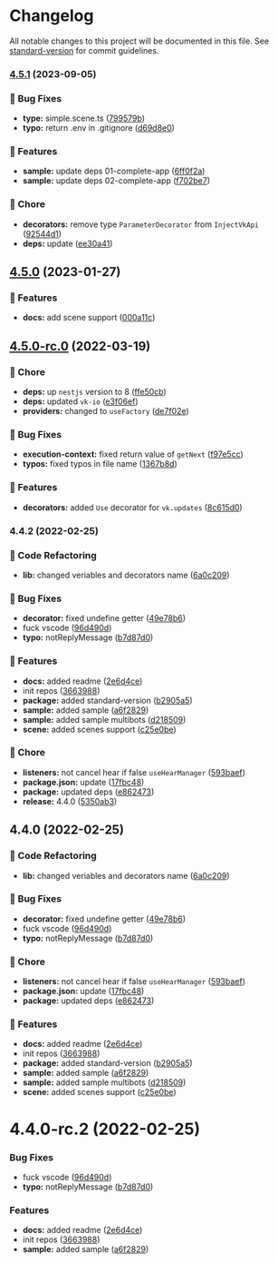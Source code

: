 # Changelog

All notable changes to this project will be documented in this file. See [standard-version](https://github.com/conventional-changelog/standard-version) for commit guidelines.

### [4.5.1](https://github.com/xTCry/nestjs-vk/compare/v4.5.0...v4.5.1) (2023-09-05)


### 🐛 Bug Fixes

* **type:** simple.scene.ts ([799579b](https://github.com/xTCry/nestjs-vk/commit/799579b3f6363adb1a26c0bcc9b101acae05795c))
* **typo:** return .env in .gitignore ([d69d8e0](https://github.com/xTCry/nestjs-vk/commit/d69d8e0c677678c0469e1ad35f7bc59375ac2804))


### 🚀 Features

* **sample:** update deps 01-complete-app ([6ff0f2a](https://github.com/xTCry/nestjs-vk/commit/6ff0f2a9e639d8c246d94f850f40a497982ab96c))
* **sample:** update deps 02-complete-app ([f702be7](https://github.com/xTCry/nestjs-vk/commit/f702be75e7d0bc407c788f312f5e6697a0b0820d))


### 🧹 Chore

* **decorators:** remove type `ParameterDecorator` from `InjectVkApi` ([92544d1](https://github.com/xTCry/nestjs-vk/commit/92544d17709cec13053f4a78775dbec54d958d70))
* **deps:** update ([ee30a41](https://github.com/xTCry/nestjs-vk/commit/ee30a4159382fe0c5ef76838c9af11c045987153))

## [4.5.0](https://github.com/xTCry/nestjs-vk/compare/v4.5.0-rc.0...v4.5.0) (2023-01-27)


### 🚀 Features

* **docs:** add scene support ([000a11c](https://github.com/xTCry/nestjs-vk/commit/000a11cf14d028ae9f40dbea9cc2950a0d2b1b46))

## [4.5.0-rc.0](https://github.com/xTCry/nestjs-vk/compare/v4.4.2...v4.5.0-rc.0) (2022-03-19)


### 🧹 Chore

* **deps:** up `nestjs` version to 8 ([ffe50cb](https://github.com/xTCry/nestjs-vk/commit/ffe50cb83bba6afb20c7c4393973be34f75d1068))
* **deps:** updated `vk-io` ([e3f06ef](https://github.com/xTCry/nestjs-vk/commit/e3f06ef9a3a06059d7897499acdec11dd371f75d))
* **providers:** changed to `useFactory` ([de7f02e](https://github.com/xTCry/nestjs-vk/commit/de7f02eff1ee4ee32cb18d4475cfe8d92c448e0a))


### 🐛 Bug Fixes

* **execution-context:** fixed return value of `getNext` ([f97e5cc](https://github.com/xTCry/nestjs-vk/commit/f97e5cc6aff70b9f398b12ca2534d675f52ee65a))
* **typos:** fixed typos in file name ([1367b8d](https://github.com/xTCry/nestjs-vk/commit/1367b8de9a6ccc3a85b856d12093a15a6742335b))


### 🚀 Features

* **decorators:** added `Use` decorator for `vk.updates` ([8c615d0](https://github.com/xTCry/nestjs-vk/commit/8c615d0a5484b8bd834c9830781d83f1a9ed3ca0))

### 4.4.2 (2022-02-25)


### 🔧 Code Refactoring

* **lib:** changed veriables and decorators name ([6a0c209](https://github.com/xTCry/nestjs-vk/commit/6a0c2091998d79f38c25b95b9d16e87ab10f3f1b))


### 🐛 Bug Fixes

* **decorator:** fixed undefine getter ([49e78b6](https://github.com/xTCry/nestjs-vk/commit/49e78b61a0a7ab57c79d8b31e5e3e12747ebf25f))
* fuck vscode ([96d490d](https://github.com/xTCry/nestjs-vk/commit/96d490dba7838570d735306ca56cc21d92ec9b03))
* **typo:** notReplyMessage ([b7d87d0](https://github.com/xTCry/nestjs-vk/commit/b7d87d033dd0458e025d4d7abc952c66fd9098dc))


### 🚀 Features

* **docs:** added readme ([2e6d4ce](https://github.com/xTCry/nestjs-vk/commit/2e6d4cef8b9be3ad89dc5b1f248dfe2d1e0a8136))
* init repos ([3663988](https://github.com/xTCry/nestjs-vk/commit/3663988744ba8a3addc6700415aeabd5d29cde35))
* **package:** added standard-version ([b2905a5](https://github.com/xTCry/nestjs-vk/commit/b2905a538da41b6c01a5e1a2a9f0f0df13a41ce2))
* **sample:** added sample ([a6f2829](https://github.com/xTCry/nestjs-vk/commit/a6f2829dd8e944702d7c64051ce010f1fed481cc))
* **sample:** added sample multibots ([d218509](https://github.com/xTCry/nestjs-vk/commit/d2185090c64d83bcbd7ac6bb3a4b7d9e02359830))
* **scene:** added scenes support ([c25e0be](https://github.com/xTCry/nestjs-vk/commit/c25e0be142a6d63845e23881e5f37e3b5edde157))


### 🧹 Chore

* **listeners:** not cancel hear if false `useHearManager` ([593baef](https://github.com/xTCry/nestjs-vk/commit/593baefda96dc94806724a912047906790d8e8a8))
* **package.json:** update ([17fbc48](https://github.com/xTCry/nestjs-vk/commit/17fbc48f6310af4416512babf25d62efe7d0b6fe))
* **package:** updated deps ([e862473](https://github.com/xTCry/nestjs-vk/commit/e862473252087bb0855e78f52c3b2810c8bc7f3b))
* **release:** 4.4.0 ([5350ab3](https://github.com/xTCry/nestjs-vk/commit/5350ab3d66ef99cfacacc20a180c36bf704e2c3d))

## 4.4.0 (2022-02-25)


### 🔧 Code Refactoring

* **lib:** changed veriables and decorators name ([6a0c209](https://github.com/xTCry/nestjs-vk/commit/6a0c2091998d79f38c25b95b9d16e87ab10f3f1b))


### 🐛 Bug Fixes

* **decorator:** fixed undefine getter ([49e78b6](https://github.com/xTCry/nestjs-vk/commit/49e78b61a0a7ab57c79d8b31e5e3e12747ebf25f))
* fuck vscode ([96d490d](https://github.com/xTCry/nestjs-vk/commit/96d490dba7838570d735306ca56cc21d92ec9b03))
* **typo:** notReplyMessage ([b7d87d0](https://github.com/xTCry/nestjs-vk/commit/b7d87d033dd0458e025d4d7abc952c66fd9098dc))


### 🧹 Chore

* **listeners:** not cancel hear if false `useHearManager` ([593baef](https://github.com/xTCry/nestjs-vk/commit/593baefda96dc94806724a912047906790d8e8a8))
* **package.json:** update ([17fbc48](https://github.com/xTCry/nestjs-vk/commit/17fbc48f6310af4416512babf25d62efe7d0b6fe))
* **package:** updated deps ([e862473](https://github.com/xTCry/nestjs-vk/commit/e862473252087bb0855e78f52c3b2810c8bc7f3b))


### 🚀 Features

* **docs:** added readme ([2e6d4ce](https://github.com/xTCry/nestjs-vk/commit/2e6d4cef8b9be3ad89dc5b1f248dfe2d1e0a8136))
* init repos ([3663988](https://github.com/xTCry/nestjs-vk/commit/3663988744ba8a3addc6700415aeabd5d29cde35))
* **package:** added standard-version ([b2905a5](https://github.com/xTCry/nestjs-vk/commit/b2905a538da41b6c01a5e1a2a9f0f0df13a41ce2))
* **sample:** added sample ([a6f2829](https://github.com/xTCry/nestjs-vk/commit/a6f2829dd8e944702d7c64051ce010f1fed481cc))
* **sample:** added sample multibots ([d218509](https://github.com/xTCry/nestjs-vk/commit/d2185090c64d83bcbd7ac6bb3a4b7d9e02359830))
* **scene:** added scenes support ([c25e0be](https://github.com/xTCry/nestjs-vk/commit/c25e0be142a6d63845e23881e5f37e3b5edde157))

# 4.4.0-rc.2 (2022-02-25)


### Bug Fixes

* fuck vscode ([96d490d](https://github.com/xTCry/nestjs-vk/commit/96d490dba7838570d735306ca56cc21d92ec9b03))
* **typo:** notReplyMessage ([b7d87d0](https://github.com/xTCry/nestjs-vk/commit/b7d87d033dd0458e025d4d7abc952c66fd9098dc))


### Features

* **docs:** added readme ([2e6d4ce](https://github.com/xTCry/nestjs-vk/commit/2e6d4cef8b9be3ad89dc5b1f248dfe2d1e0a8136))
* init repos ([3663988](https://github.com/xTCry/nestjs-vk/commit/3663988744ba8a3addc6700415aeabd5d29cde35))
* **sample:** added sample ([a6f2829](https://github.com/xTCry/nestjs-vk/commit/a6f2829dd8e944702d7c64051ce010f1fed481cc))
